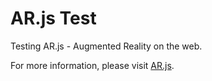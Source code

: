 # AR.js Test
Testing AR.js - Augmented Reality on the web.

For more information, please visit [AR.js](https://github.com/AR-js-org/AR.js).